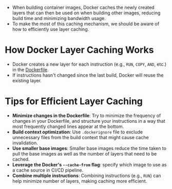 - When building container images, Docker caches the newly created layers that can then be used on when building other images, reducing build time and minimizing bandwidth usage.
- To make the most of this caching mechanism, we should be aware of how to efficiently use layer caching.

# How Docker Layer Caching Works
- Docker creates a new layer for each instruction (e.g., `RUN`, `COPY`, `AND`, etc.) in the [Dockerfile](./Dockerfile.md).
- If instructions hasn't changed since the last build, Docker will reuse the existing layer.
# Tips for Efficient Layer Caching
- **Minimize changes in the Dockerfile**: Try to minimize the frequency of changes in your Dockerfile, and structure your instructions in a way that most frequently changed lines appear at the bottom.
- **Build context optimization**: Use `.dockerignore` file to exclude unnecessary files from the build context that might cause cache invalidation.
- **Use smaller base images**: Smaller base images reduce the time taken to pull the base images as well as the number of layers that need to be cached.
- **Leverage the Docker's `--cache-from` flag**: specify which image to use as a cache source in CI/CD pipeline.
- **Combine multiple instructions**: Combining instructions (e.g., `RUN`) can help minimize number of layers, making caching more efficient.